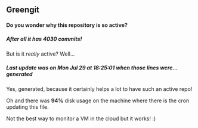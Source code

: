 ## Greengit

#### Do you wonder why this repository is so active?

##### After all it has 4030 commits!

But is it *really* active? Well...

##### Last update was on Mon Jul 29 at 18:25:01 when those lines were... generated

Yes, generated, because it certainly helps a lot to have such an active repo!

Oh and there was **94%** disk usage on the machine
where there is the cron updating this file.

Not the best way to monitor a VM in the cloud but it works! :)
